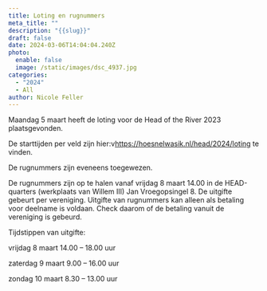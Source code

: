 ```yaml
---
title: Loting en rugnummers
meta_title: ""
description: "{{slug}}"
draft: false
date: 2024-03-06T14:04:04.240Z
photo:
  enable: false
  image: /static/images/dsc_4937.jpg
categories:
  - "2024"
  - All
author: Nicole Feller
---
```

Maandag 5 maart heeft de loting voor de Head of the River 2023 plaatsgevonden. 

De starttijden per veld zijn hier:v<https://hoesnelwasik.nl/head/2024/loting> te vinden.

De rugnummers zijn eveneens toegewezen. 

De rugnummers zijn op te halen vanaf vrijdag 8 maart 14.00 in de HEAD-quarters (werkplaats  van Willem III) Jan Vroegopsingel 8. De uitgifte gebeurt per vereniging. Uitgifte van rugnummers kan alleen als betaling voor deelname is voldaan. Check daarom of de betaling vanuit de vereniging is gebeurd. 

Tijdstippen van uitgifte:

vrijdag 	8 maart		14.00 – 18.00 uur

zaterdag 9 maart	  9.00 – 16.00 uur

zondag 10 maart	  8.30 – 13.00 uur
